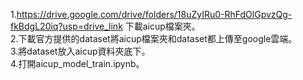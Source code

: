 1.https://drive.google.com/drive/folders/18uZyIRu0-RhFdOlGpvzQg-fkBdgL20iq?usp=drive_link 下載aicup檔案夾。<br>
2.下載官方提供的dataset將aicup檔案夾和dataset都上傳至google雲端。<br>
3.將dataset放入aicup資料夾底下。<br>
4.打開aicup_model_train.ipynb。
